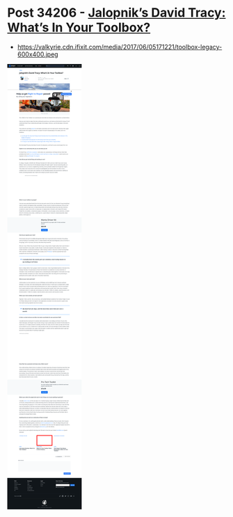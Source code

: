 # Post 34206 - [Jalopnik&#8217;s David Tracy: What&#8217;s In Your Toolbox?](https://www.ifixit.com/News/34206/jalopniks-david-tracy-whats-in-your-toolbox)

- https://valkyrie.cdn.ifixit.com/media/2017/06/05171221/toolbox-legacy-600x400.jpeg

![screencap](screenshots/99cc510f-5b84-4b58-942b-44ff846814e9.png)
